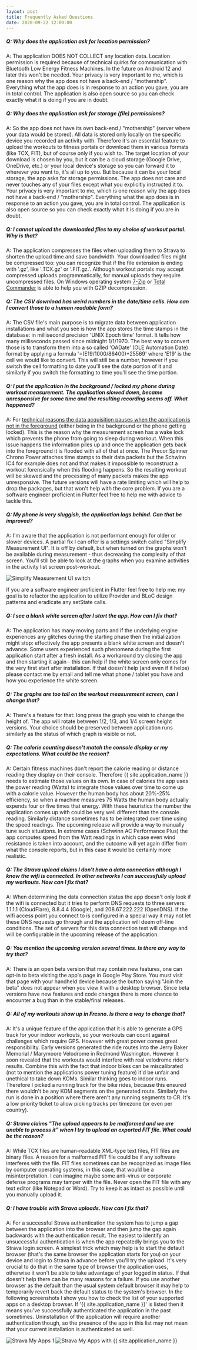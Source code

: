 ```yaml
---
layout: post
title: Frequently Asked Questions
date: 2020-09-22 12:00:00
---
```

##### Q: Why does the application ask for location permission?

A: The application DOES NOT COLLECT any location data. Location permission is required because of technical quirks for communication with Bluetooth Low Energy Fitness Machines. In the future on Android 12 and later this won't be needed. Your privacy is very important to me, which is one reason why the app does not have a back-end / "mothership". Everything what the app does is in response to an action you gave, you are in total control.  The application is also open source so you can check exactly what it is doing if you are in doubt.

##### Q: Why does the application ask for storage (file) permissions?

A: So the app does not have its own back-end / "mothership" (server where your data would be stored). All data is stored only locally on the specific device you recorded an activity with. Therefore it's an essential feature to upload the workouts to fitness portals or download them in various formats (like TCX, FIT), but of course only if you wish to. The target location of your download is chosen by you, but it can be a cloud storage (Google Drive, OneDrive, etc.) or your local device's storage so you can forward it to wherever you want to, it's all up to you. But because it can be your local storage, the app asks for storage permissions. The app does not care and never touches any of your files except what you explicitly instructed it to. Your privacy is very important to me, which is one reason why the app does not have a back-end / "mothership". Everything what the app does is in response to an action you gave, you are in total control. The application is also open source so you can check exactly what it is doing if you are in doubt.

##### Q: I cannot upload the downloaded files to my choice of workout portal. Why is that?

A: The application compresses the files when uploading them to Strava to shorten the upload time and save bandwidth. Your downloaded files might be compressed too: you can recognize that if the file extension is ending with '.gz', like '.TCX.gz' or '.FIT.gz.'. Although workout portals may accept compressed uploads programmatically, for manual uploads they require uncompressed files. On Windows operating system [7-Zip](https://www.7-zip.org/) or [Total Commander](https://www.ghisler.com/) is able to help you with GZIP decompression.

##### Q: The CSV download has weird numbers in the date/time cells. How can I convert those to a human readable form?

A: The CSV file's main purpose is to migrate data between application installations and what you see is how the app stores the time stamps in the database: in millisecond precision 'UNIX Epoch time' format. It tells how many milliseconds passed since midnight 1/1/1970. The best way to convert those is to transform them into a so called 'OADate' (OLE Automation Date) format by applying a formula '=(E19/1000/86400)+25569' where 'E19' is the cell we would like to convert. This will still be a number, however if you switch the cell formatting to date you'll see the date portion of it and similarly if you switch the formatting to time you'll see the time portion.

##### Q: I put the application in the background / locked my phone during workout measurement. The application slowed down, became unresponsive for some time and the resulting recording seems off. What happened?

A: For [technical reasons the data acquisition pauses when the application is not in the foreground](https://stackoverflow.com/questions/64831910/how-to-make-my-app-keep-receiving-and-processing-bluetooth-data-while-the-phone) (either being in the background or the phone getting locked). This is the reason why the measurement screen has a wake lock which prevents the phone from going to sleep during workout. When this issue happens the information piles up and once the application gets back into the foreground it is flooded with all of that at once. The Precor Spinner Chrono Power attaches time stamps to their data packets but the Schwinn IC4 for example does not and that makes it impossible to reconstruct a workout forensically when this flooding happens. So the resulting workout will be skewed and the processing of many packets makes the app unresponsive. The future versions will have a rate limiting which will help to drop the packages, but that won't help with the core problem. If you are a software engineer proficient in Flutter feel free to help me with advice to tackle this.

##### Q: My phone is very sluggish, the application lags behind. Can that be improved?

A: I'm aware that the application is not performant enough for older or slower devices. A partial fix I can offer is a settings switch called "Simplify Measurement UI". It is off by default, but when turned on the graphs won't be available during measurement - thus decreasing the complexity of that screen. You'll still be able to look at the graphs when you examine activities in the activity list screen post-workout.

![Simplify Measurement UI switch](/img/simplify_measurement_ui.jpg)

If you are a software engineer proficient in Flutter feel free to help me: my goal is to refactor the application to utilize Provider and BLoC design patterns and eradicate any setState calls.

##### Q: I see a blank white screen after I start the app. How can I fix that?

A: The application has many moving parts and if the underlying engine experiences any glitches during the starting phase then the initialization might stop: effectively the app presents a blank white screen and doesn't advance. Some users experienced such phenomena during the first application start after a fresh install. As a workaround try closing the app and then starting it again - this can help if the white screen only comes for the very first start after installation. If that doesn't help (and even if it helps) please contact me by email and tell me what phone / tablet you have and how you experience the white screen.

##### Q: The graphs are too tall on the workout measurement screen, can I change that?

A: There's a feature for that: long press the graph you wish to change the height of. The app will rotate between 1/2, 1/3, and 1/4 screen height versions. Your choice should be preserved between application runs similarly as the status of which graph is visible or not.

##### Q: The calorie counting doesn't match the console display or my expectations. What could be the reason?

A: Certain fitness machines don't report the calorie reading or distance reading they display on their console. Therefore {{ site.application_name }} needs to estimate those values on its own. In case of calories the app uses the power reading (Watts) to integrate those values over time to come up with a calorie value. However the human body has about 20%-25% efficiency, so when a machine measures 75 Watts the human body actually expends four or five times that energy. With these heuristics the number the application comes up with could be very well different than the console reading. Similarly distance sometimes has to be integrated over time using the speed readings. The upcoming release will provide a way to manually tune such situations. In extreme cases (Schwinn AC Performance Plus) the app computes speed from the Watt readings in which case even wind resistance is taken into account, and the outcome will yet again differ from what the console reports, but in this case it would be certainly more realistic.

##### Q: The Strava upload claims I don't have a data connection although I know the wifi is connected. In other networks I can successfully upload my workouts. How can I fix that?

A: When determining the data connection status the app doesn't only look if the wifi is connected but it tries to perform DNS requests to three servers: 1.1.1.1 (CloudFlare), 8.8.4.4 (Google), and 208.67.222.222 (OpenDNS). If the wifi access point you connect to is configured in a special way it may not let these DNS requests go through and the application will deem off-line conditions. The set of servers for this data connection test will change and will be configurable in the upcoming release of the application.

##### Q: You mention the upcoming version several times. Is there any way to try that?

A: There is an open beta version that may contain new features, one can opt-in to beta visiting the app's page in Google Play Store. You must visit that page with your handheld device because the button saying "Join the beta" does not appear when you view it with a desktop browser. Since beta versions have new features and code changes there is more chance to encounter a bug than in the stable/final releases.

##### Q: All of my workouts show up in Fresno. Is there a way to change that?

A: It's a unique feature of the application that it is able to generate a GPS track for your indoor workouts, so your workouts can count against
challenges which require GPS. However with great power comes great responsibility. Early versions generated the ride routes into the Jerry Baker Memorial / Marymoore Velodrome in Redmond Washington. However it soon revealed that the workouts would interfere with real velodrome rider's results. Combine this with the fact that indoor bikes can be miscalibrated (not to mention the applications power tuning feature) it'd be unfair and unethical to take down KOMs. Similar thinking goes to indoor runs. Therefore I picked a running track for the bike rides, because this ensured there wouldn't be any KOM segments on the generated route. Similarly the run is done in a position where there aren't any running segments to CR. It's a low priority ticket to allow picking tracks per timezone (or even per country).


##### Q: Strava claims "The upload appears to be malformed and we are unable to process it" when I try to upload an exported FIT file. What could be the reason?
A: While TCX files are human-readable XML-type text files, FIT files are binary files. A reason for a malformed FIT file could be if any software interferes with the file. FIT files sometimes can be recognized as image files by computer operating systems, in this case, that would be a misinterpretation. I can imagine maybe some anti-virus or corporate defense programs may tamper with the file. Never open the FIT file with any text editor (like Notepad or Word). Try to keep it as intact as possible until you manually upload it.

##### Q: I have trouble with Strava uploads. How can I fix that?

A: For a successful Strava authentication the system has to jump a gap between the application into the browser and then jump the gap again backwards with the authentication result. The easiest to identify an unsuccessful authentication is when the app repeatedly brings you to the Strava login screen. A simplest trick which may help is to start the default browser (that's the same browser the application starts for you) on your device and login to Strava in advance before you'll try the upload. It's very crucial to do that in the same type of browser the application uses, otherwise it won't be able to take advantage of your logged in status. If that doesn't help there can be many reasons for a failure. If you use another browser as the default than the usual system default browser it may help to temporarily revert back the default status to the system's browser. In the following screenshots I show you how to check the list of your supported apps on a desktop browser. If '{{ site.application_name }}' is listed then it means you've successfully authenticated the application in the past sometimes. Uninstallation of the application will require another authentication though, so the presence of the app in this list may not mean that your current installation is authenticated as well.

![Strava My Apps 1](/img/strava_my_apps1.jpg)
![Strava My Apps with {{ site.application_name }}](/img/strava_my_apps2.jpg)
